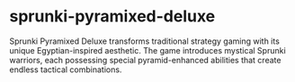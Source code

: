 # sprunki-pyramixed-deluxe
Sprunki Pyramixed Deluxe transforms traditional strategy gaming with its unique Egyptian-inspired aesthetic. The game introduces mystical Sprunki warriors, each possessing special pyramid-enhanced abilities that create endless tactical combinations.
